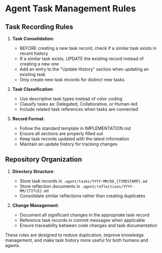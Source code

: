 # Agent Task Management Rules

## Task Recording Rules

1. **Task Consolidation**:
   - BEFORE creating a new task record, check if a similar task exists in recent history
   - If a similar task exists, UPDATE the existing record instead of creating a new one
   - Add an entry to the "Update History" section when updating an existing task
   - Only create new task records for distinct new tasks

2. **Task Classification**:
   - Use descriptive task types instead of color coding
   - Classify tasks as: Delegated, Collaborative, or Human-led
   - Include related task references when tasks are connected

3. **Record Format**:
   - Follow the standard template in IMPLEMENTATION.md
   - Ensure all sections are properly filled out
   - Keep task records updated with the latest information
   - Maintain an update history for tracking changes

## Repository Organization

1. **Directory Structure**:
   - Store task records in `.agent/tasks/YYYY-MM/DD_{TIMESTAMP}.md`
   - Store reflection documents in `.agent/reflections/YYYY-MM/{TITLE}.md`
   - Consolidate similar reflections rather than creating duplicates

2. **Change Management**:
   - Document all significant changes in the appropriate task record
   - Reference task records in commit messages when applicable
   - Ensure traceability between code changes and task documentation

These rules are designed to reduce duplication, improve knowledge management, and make task history more useful for both humans and agents.